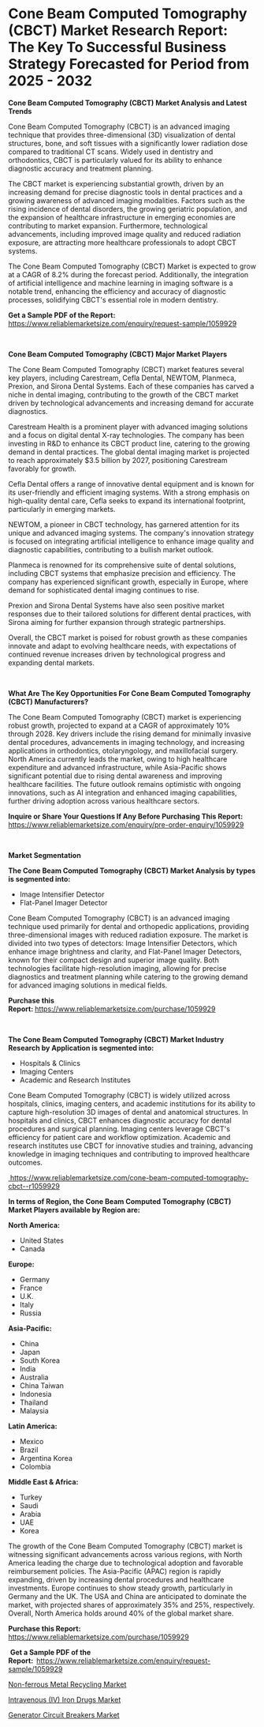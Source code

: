 <p><h1>Cone Beam Computed Tomography (CBCT) Market Research Report: The Key To Successful Business Strategy Forecasted for Period from 2025 - 2032</h1></p><p><strong>Cone Beam Computed Tomography (CBCT) Market Analysis and Latest Trends</strong></p>
<p><p>Cone Beam Computed Tomography (CBCT) is an advanced imaging technique that provides three-dimensional (3D) visualization of dental structures, bone, and soft tissues with a significantly lower radiation dose compared to traditional CT scans. Widely used in dentistry and orthodontics, CBCT is particularly valued for its ability to enhance diagnostic accuracy and treatment planning.</p><p>The CBCT market is experiencing substantial growth, driven by an increasing demand for precise diagnostic tools in dental practices and a growing awareness of advanced imaging modalities. Factors such as the rising incidence of dental disorders, the growing geriatric population, and the expansion of healthcare infrastructure in emerging economies are contributing to market expansion. Furthermore, technological advancements, including improved image quality and reduced radiation exposure, are attracting more healthcare professionals to adopt CBCT systems.</p><p>The Cone Beam Computed Tomography (CBCT) Market is expected to grow at a CAGR of 8.2% during the forecast period. Additionally, the integration of artificial intelligence and machine learning in imaging software is a notable trend, enhancing the efficiency and accuracy of diagnostic processes, solidifying CBCT's essential role in modern dentistry.</p></p>
<p><strong>Get a Sample PDF of the Report:&nbsp;</strong> <a href="https://www.reliablemarketsize.com/enquiry/request-sample/1059929?utm_campaign=2113&utm_medium=2&utm_source=Github&utm_content=ia&utm_term=22032025&utm_id=cone-beam-computed-tomography-cbct">https://www.reliablemarketsize.com/enquiry/request-sample/1059929</a></p>
<p>&nbsp;</p>
<p><strong>Cone Beam Computed Tomography (CBCT) Major Market Players</strong></p>
<p><p>The Cone Beam Computed Tomography (CBCT) market features several key players, including Carestream, Cefla Dental, NEWTOM, Planmeca, Prexion, and Sirona Dental Systems. Each of these companies has carved a niche in dental imaging, contributing to the growth of the CBCT market driven by technological advancements and increasing demand for accurate diagnostics.</p><p>Carestream Health is a prominent player with advanced imaging solutions and a focus on digital dental X-ray technologies. The company has been investing in R&D to enhance its CBCT product line, catering to the growing demand in dental practices. The global dental imaging market is projected to reach approximately $3.5 billion by 2027, positioning Carestream favorably for growth.</p><p>Cefla Dental offers a range of innovative dental equipment and is known for its user-friendly and efficient imaging systems. With a strong emphasis on high-quality dental care, Cefla seeks to expand its international footprint, particularly in emerging markets.</p><p>NEWTOM, a pioneer in CBCT technology, has garnered attention for its unique and advanced imaging systems. The company's innovation strategy is focused on integrating artificial intelligence to enhance image quality and diagnostic capabilities, contributing to a bullish market outlook.</p><p>Planmeca is renowned for its comprehensive suite of dental solutions, including CBCT systems that emphasize precision and efficiency. The company has experienced significant growth, especially in Europe, where demand for sophisticated dental imaging continues to rise.</p><p>Prexion and Sirona Dental Systems have also seen positive market responses due to their tailored solutions for different dental practices, with Sirona aiming for further expansion through strategic partnerships.</p><p>Overall, the CBCT market is poised for robust growth as these companies innovate and adapt to evolving healthcare needs, with expectations of continued revenue increases driven by technological progress and expanding dental markets.</p></p>
<p>&nbsp;</p>
<p><strong>What Are The Key Opportunities For Cone Beam Computed Tomography (CBCT) Manufacturers?</strong></p>
<p><p>The Cone Beam Computed Tomography (CBCT) market is experiencing robust growth, projected to expand at a CAGR of approximately 10% through 2028. Key drivers include the rising demand for minimally invasive dental procedures, advancements in imaging technology, and increasing applications in orthodontics, otolaryngology, and maxillofacial surgery. North America currently leads the market, owing to high healthcare expenditure and advanced infrastructure, while Asia-Pacific shows significant potential due to rising dental awareness and improving healthcare facilities. The future outlook remains optimistic with ongoing innovations, such as AI integration and enhanced imaging capabilities, further driving adoption across various healthcare sectors.</p></p>
<p><strong>Inquire or Share Your Questions If Any Before Purchasing This Report:</strong> <a href="https://www.reliablemarketsize.com/enquiry/pre-order-enquiry/1059929?utm_campaign=2113&utm_medium=2&utm_source=Github&utm_content=ia&utm_term=22032025&utm_id=cone-beam-computed-tomography-cbct">https://www.reliablemarketsize.com/enquiry/pre-order-enquiry/1059929</a></p>
<p>&nbsp;</p>
<p><strong>Market Segmentation</strong></p>
<p><strong>The Cone Beam Computed Tomography (CBCT) Market Analysis by types is segmented into:</strong></p>
<p><ul><li>Image Intensifier Detector</li><li>Flat-Panel Imager Detector</li></ul></p>
<p><p>Cone Beam Computed Tomography (CBCT) is an advanced imaging technique used primarily for dental and orthopedic applications, providing three-dimensional images with reduced radiation exposure. The market is divided into two types of detectors: Image Intensifier Detectors, which enhance image brightness and clarity, and Flat-Panel Imager Detectors, known for their compact design and superior image quality. Both technologies facilitate high-resolution imaging, allowing for precise diagnostics and treatment planning while catering to the growing demand for advanced imaging solutions in medical fields.</p></p>
<p><strong>Purchase this Report:&nbsp;</strong><a href="https://www.reliablemarketsize.com/purchase/1059929?utm_campaign=2113&utm_medium=2&utm_source=Github&utm_content=ia&utm_term=22032025&utm_id=cone-beam-computed-tomography-cbct">https://www.reliablemarketsize.com/purchase/1059929</a></p>
<p>&nbsp;</p>
<p><strong>The Cone Beam Computed Tomography (CBCT) Market Industry Research by Application is segmented into:</strong></p>
<p><ul><li>Hospitals & Clinics</li><li>Imaging Centers</li><li>Academic and Research Institutes</li></ul></p>
<p><p>Cone Beam Computed Tomography (CBCT) is widely utilized across hospitals, clinics, imaging centers, and academic institutions for its ability to capture high-resolution 3D images of dental and anatomical structures. In hospitals and clinics, CBCT enhances diagnostic accuracy for dental procedures and surgical planning. Imaging centers leverage CBCT's efficiency for patient care and workflow optimization. Academic and research institutes use CBCT for innovative studies and training, advancing knowledge in imaging techniques and contributing to improved healthcare outcomes.</p></p>
<p><a href="https://www.reliablemarketsize.com/cone-beam-computed-tomography-cbct--r1059929?utm_campaign=2113&utm_medium=2&utm_source=Github&utm_content=ia&utm_term=22032025&utm_id=cone-beam-computed-tomography-cbct">&nbsp;https://www.reliablemarketsize.com/cone-beam-computed-tomography-cbct--r1059929</a></p>
<p><strong>In terms of Region, the Cone Beam Computed Tomography (CBCT) Market Players available by Region are:</strong></p>
<p>
    <p> <strong> North America: </strong>
        <ul>
            <li>United States</li>
            <li>Canada</li>
        </ul>
        </p> 
    <p> <strong> Europe: </strong>
        <ul>
            <li>Germany</li>
            <li>France</li>
            <li>U.K.</li>
            <li>Italy</li>
            <li>Russia</li>
        </ul>
        </p> 
    <p> <strong> Asia-Pacific: </strong>
        <ul>
            <li>China</li>
            <li>Japan</li>
            <li>South Korea</li>
            <li>India</li>
            <li>Australia</li>
            <li>China Taiwan</li>
            <li>Indonesia</li>
            <li>Thailand</li>
            <li>Malaysia</li>
        </ul>
        </p> 
    <p> <strong> Latin America: </strong>
        <ul>
            <li>Mexico</li>
            <li>Brazil</li>
            <li>Argentina Korea</li>
            <li>Colombia</li>
        </ul>
        </p> 
    <p> <strong> Middle East & Africa: </strong>
        <ul>
            <li>Turkey</li>
            <li>Saudi</li>
            <li>Arabia</li>
            <li>UAE</li>
            <li>Korea</li>
        </ul>
    </p>
    </p>
<p><p>The growth of the Cone Beam Computed Tomography (CBCT) market is witnessing significant advancements across various regions, with North America leading the charge due to technological adoption and favorable reimbursement policies. The Asia-Pacific (APAC) region is rapidly expanding, driven by increasing dental procedures and healthcare investments. Europe continues to show steady growth, particularly in Germany and the UK. The USA and China are anticipated to dominate the market, with projected shares of approximately 35% and 25%, respectively. Overall, North America holds around 40% of the global market share.</p></p>
<p><strong>Purchase this Report: </strong><a href="https://www.reliablemarketsize.com/purchase/1059929?utm_campaign=2113&utm_medium=2&utm_source=Github&utm_content=ia&utm_term=22032025&utm_id=cone-beam-computed-tomography-cbct">https://www.reliablemarketsize.com/purchase/1059929</a></p>
<p>&nbsp;<strong>Get a Sample PDF of the Report:&nbsp;&nbsp;</strong><a href="https://www.reliablemarketsize.com/enquiry/request-sample/1059929?utm_campaign=2113&utm_medium=2&utm_source=Github&utm_content=ia&utm_term=22032025&utm_id=cone-beam-computed-tomography-cbct">https://www.reliablemarketsize.com/enquiry/request-sample/1059929</a></p>
<p><strong></strong></p>
<p><p><a href="https://github.com/mharielmesa/Market-Research-Report-List-5/blob/main/non-ferrous-metal-recycling-market.md?utm_campaign=2113&utm_medium=2&utm_source=Github&utm_content=ia&utm_term=22032025&utm_id=cone-beam-computed-tomography-cbct">Non-ferrous Metal Recycling Market</a></p><p><a href="https://github.com/dringals/Market-Research-Report-List-6/blob/main/intravenous-iv-iron-drugs-market.md?utm_campaign=2113&utm_medium=2&utm_source=Github&utm_content=ia&utm_term=22032025&utm_id=cone-beam-computed-tomography-cbct">Intravenous (IV) Iron Drugs Market</a></p><p><a href="https://github.com/krookplier6h/Market-Research-Report-List-1/blob/main/generator-circuit-breakers-market.md?utm_campaign=2113&utm_medium=2&utm_source=Github&utm_content=ia&utm_term=22032025&utm_id=cone-beam-computed-tomography-cbct">Generator Circuit Breakers Market</a></p></p>